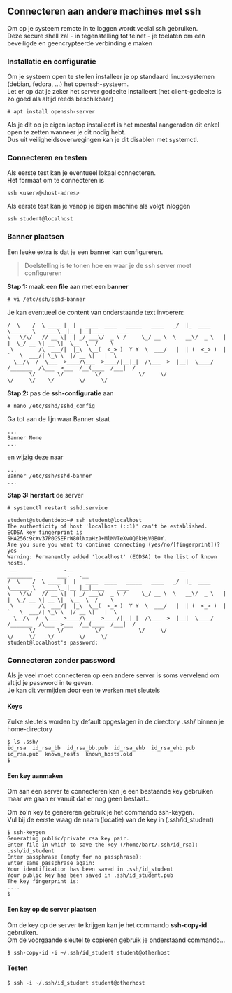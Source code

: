 
## Connecteren aan andere machines met ssh

Om op je systeem remote in te loggen wordt veelal ssh gebruiken.  
Deze secure shell zal - in tegenstelling tot telnet - je toelaten om een beveiligde
en geencrypteerde verbinding e maken


### Installatie en configuratie

Om je systeem open te stellen installeer je op standaard linux-systemen (debian, fedora, ...)
het openssh-systeem.  
Let er op dat je zeker het server gedeelte installeert 
(het client-gedeelte is zo goed als altijd reeds beschikbaar)

~~~
# apt install openssh-server
~~~

Als je dit op je eigen laptop installeert is het meestal aangeraden dit enkel open te zetten
wanneer je dit nodig hebt.  
Dus uit veiligheidsoverwegingen kan je dit disablen met systemctl.


### Connecteren en testen

Als eerste test kan je eventueel lokaal connecteren.  
Het formaat om te connecteren is

~~~
ssh <user>@<host-adres>
~~~

Als eerste test kan je vanop je eigen machine als volgt inloggen

~~~
ssh student@localhost
~~~

### Banner plaatsen

Een leuke extra is dat je een banner kan configureren.  

> Doelstelling is te tonen hoe en waar je de ssh server moet configureren


**Stap 1:** maak een **file** aan met een **banner**

~~~
# vi /etc/ssh/sshd-banner
~~~

Je kan eventueel de content van onderstaande text invoeren:

~~~
/  \    /  \ ____ |  |   ____  ____   _____   ____   _/  |_  ____   \______ \   ____\_ |__ |__|____    ____  
\   \/\/   // __ \|  | _/ ___\/  _ \ /     \_/ __ \  \   __\/  _ \   |    |  \_/ __ \| __ \|  \__  \  /    \ 
 \        /\  ___/|  |_\  \__(  <_> )  Y Y  \  ___/   |  | (  <_> )  |    `   \  ___/| \_\ \  |/ __ \|   |  \
  \__/\  /  \___  >____/\___  >____/|__|_|  /\___  >  |__|  \____/  /_______  /\___  >___  /__(____  /___|  /
       \/       \/          \/            \/     \/                         \/     \/    \/        \/     \/ 
~~~


**Stap 2:** pas de **ssh-configuratie** aan

~~~
# nano /etc/sshd/sshd_config
~~~

Ga tot aan de lijn waar Banner staat

~~~
...
Banner None
...
~~~

en wijzig deze naar

~~~
...
Banner /etc/ssh/sshd-banner
...
~~~

**Stap 3:** **herstart** de server

~~~
# systemctl restart sshd.service
~~~


~~~
student@studentdeb:~# ssh student@localhost
The authenticity of host 'localhost (::1)' can't be established.
ECDSA key fingerprint is SHA256:9cXv37P0GSEFrW80lNxaHzJ+MlMVTeXvOQ0kHsV0BOY.
Are you sure you want to continue connecting (yes/no/[fingerprint])? yes
Warning: Permanently added 'localhost' (ECDSA) to the list of known hosts.
 __      __       .__                                  __           ________        ___.   .__               
/  \    /  \ ____ |  |   ____  ____   _____   ____   _/  |_  ____   \______ \   ____\_ |__ |__|____    ____  
\   \/\/   // __ \|  | _/ ___\/  _ \ /     \_/ __ \  \   __\/  _ \   |    |  \_/ __ \| __ \|  \__  \  /    \ 
 \        /\  ___/|  |_\  \__(  <_> )  Y Y  \  ___/   |  | (  <_> )  |    `   \  ___/| \_\ \  |/ __ \|   |  \
  \__/\  /  \___  >____/\___  >____/|__|_|  /\___  >  |__|  \____/  /_______  /\___  >___  /__(____  /___|  /
       \/       \/          \/            \/     \/                         \/     \/    \/        \/     \/ 
student@localhost's password: 
~~~

### Connecteren zonder password

Als je veel moet connecteren op een andere server is soms vervelend
om altijd je password in te geven.  
Je kan dit vermijden door een te werken met sleutels

#### Keys

Zulke sleutels worden by default opgeslagen in de directory .ssh/ binnen je home-directory

~~~
$ ls .ssh/
id_rsa  id_rsa_bb  id_rsa_bb.pub  id_rsa_ehb  id_rsa_ehb.pub  id_rsa.pub  known_hosts  known_hosts.old
$
~~~

#### Een key aanmaken

Om aan een server te connecteren kan je een bestaande key gebruiken maar
we gaan er vanuit dat er nog geen bestaat...

Om zo'n key te genereren gebruik je het commando ssh-keygen.  
Vul bij de eerste vraag de naam (locatie) van de key in (.ssh/id_student)

~~~
$ ssh-keygen 
Generating public/private rsa key pair.
Enter file in which to save the key (/home/bart/.ssh/id_rsa): .ssh/id_student
Enter passphrase (empty for no passphrase): 
Enter same passphrase again: 
Your identification has been saved in .ssh/id_student
Your public key has been saved in .ssh/id_student.pub
The key fingerprint is:
....
$
~~~

#### Een key op de server plaatsen

Om de key op de server te krijgen kan je het commando **ssh-copy-id** gebruiken.  
Om de voorgaande sleutel te copieren gebruik je onderstaand commando...

~~~
$ ssh-copy-id -i ~/.ssh/id_student student@otherhost
~~~

#### Testen

~~~
$ ssh -i ~/.ssh/id_student student@otherhost
~~~
